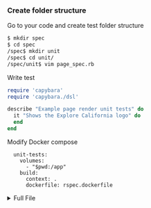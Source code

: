 ### Create folder structure
Go to your code and create test folder structure
```bash
$ mkdir spec
$ cd spec
/spec$ mkdir unit
/spec$ cd unit/
/spec/unit$ vim page_spec.rb
```
Write test
```ruby
require 'capybara'
require 'capybara./dsl'

describe "Example page render unit tests" do
  it "Shows the Explore California logo" do
  end
end
```
Modify Docker compose
```docker
  unit-tests:
    volumes:
      - "$pwd:/app"
    build:
      context: .
      dockerfile: rspec.dockerfile
```
<details>
<summary>Full File</summary>
docker-compose.yml
```
version: '3.7'
services:
  website:
    build:
      context: .
    ports:
      - 80:80
  unit-tests:
    volumes:
      - "$pwd:/app"
    build:
      context: .
      dockerfile: rspec.dockerfile
```
</details>

